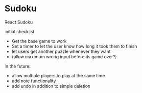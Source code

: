 # Sudoku 
 React Sudoku


initial checklist: 

-  Get the base game to work
-  Set a timer to let the user know how long it took them to finish
-  let users get another puzzle whenever they want
-  (allow maximum wrong input before its game over?)

  In the future:
-  allow multiple players to play at the same time
-  add note functionality
-  add undo in addition to simple deletion
  
